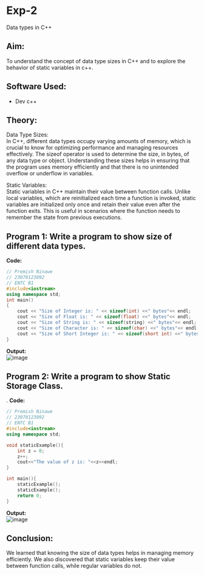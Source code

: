 # Exp-2
Data types in C++

## Aim:
 To understand the concept of data type sizes in C++ and to explore the behavior of static variables in c++.

## Software Used:
- Dev c++

## Theory:
Data Type Sizes:<br>
In C++, different data types occupy varying amounts of memory, which is crucial to know for optimizing performance and managing resources effectively. The sizeof operator is used to determine the size, in bytes, of any data type or object. Understanding these sizes helps in ensuring that the program uses memory efficiently and that there is no unintended overflow or underflow in variables.

Static Variables:<br>
Static variables in C++ maintain their value between function calls. Unlike local variables, which are reinitialized each time a function is invoked, static variables are initialized only once and retain their value even after the function exits. This is useful in scenarios where the function needs to remember the state from previous executions.

## Program 1:  Write a program to show size of different data types.
<strong> Code: </strong>
<br>
```cpp
// Premish Ninawe
// 23070123092
// ENTC B1
#include<iostream>
using namespace std;
int main()
{ 
    cout << "Size of Integer is: " << sizeof(int) <<" bytes"<< endl;
    cout << "Size of Float is: " << sizeof(float) <<" bytes"<< endl;
    cout << "Size of String is: " << sizeof(string) <<" bytes"<< endl;
    cout << "Size of Character is: " << sizeof(char) <<" bytes"<< endl;
    cout << "Size of Short Integer is: " << sizeof(short int) <<" bytes"<< endl;
}
```
<strong> Output: </strong>
<br>
![image](https://github.com/user-attachments/assets/0dfe9af9-f44d-4574-9a12-bad85153e1fc)

## Program 2:  Write a program to show Static Storage Class.
.
<strong> Code: </strong>
<br>
```cpp
// Premish Ninawe
// 23070123092
// ENTC B1
#include<iostream>
using namespace std;

void staticExample(){
    int z = 0;
    z++;
    cout<<"The value of z is: "<<z<<endl;
}

int main(){
    staticExample();
    staticExample();
    return 0;
}
```
<strong> Output: </strong>
<br>
![image](https://github.com/user-attachments/assets/ccfb5085-b6f2-431c-8e0c-882f673f4a3e)


## Conclusion:
We learned that knowing the size of data types helps in managing memory efficiently. We also discovered that static variables keep their value between function calls, while regular variables do not.



